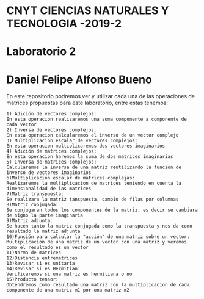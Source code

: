 # CNYT CIENCIAS NATURALES Y TECNOLOGIA -2019-2
# Laboratorio 2 
# Daniel Felipe Alfonso Bueno 

En este repositorio podremos ver y utilizar cada una de las operaciones de matrices propuestas para este laboratorio, entre estas tenemos: 


    1) Adición de vectores complejos: 
    En esta operacion realizaremos una suma componente a componente de cada vector
    2) Inversa de vectores complejos:
    En esta operacion calcularemos el inverso de un vector complejo 
    3) Multiplicación escalar de vectores complejos:
    En esta operacion multiplicaremos dos vectores imaginarios
    4) Adición de matrices complejos:
    En esta operacion haremos la suma de dos matrices imaginarias 
    5) Inversa de matrices complejos: 
    Calcularemos la inversa de una matriz reutilizando la funcion de inverso de vectores imaginarios 
    6)Multiplicación escalar de matrices complejas:
    Realizaremos la multiplicacion de matrices teniendo en cuenta la dimensionalidad de las matrices 
    7)Matriz transpuesta:
    Se realizara la matriz tanspuesta, cambio de filas por columnas 
    8)Matriz conjugada:
    Se conjugaran todos los componentes de la matriz, es decir se cambiara de signo la parte imaginaria 
    9)Matriz adjunta:
    Se hacen tanto la matriz conjugada como la transpuesta y nos da como resultado la matriz adjunta 
    10)Función para calcular la "acción" de una matriz sobre un vector:
    Multiplicacion de una matriz de un vector con una matriz y veremos como el resultado es un vector 
    11)Norma de matrices
    12)Distancia entrematrices
    13)Revisar si es unitaria
    14)Revisar si es Hermitian:
    Verificaremos si una matriz es hermitiana o no 
    15)Producto tensor:
    Obtendremos como resultado una matriz con la multiplicacion de cada componente de una matriz m1 por una matriz m2 
